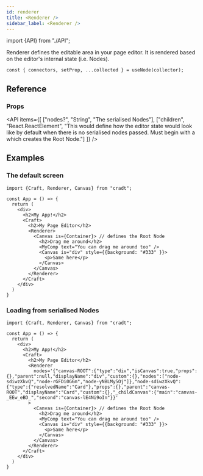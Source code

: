 ```yaml
---
id: renderer
title: <Renderer />
sidebar_label: <Renderer />
---
```


import {API} from "./API";

Renderer defines the editable area in your page editor. It is rendered based on the editor's internal state (i.e. Nodes).

```tsx
const { connectors, setProp, ...collected } = useNode(collector);
```



## Reference
### Props
<API items={[
  ["nodes?", "String", "The serialised Nodes"],
  ["children", "React.ReactElement<Canvas>", "This would define how the editor state would look like by default when there is no serialised nodes passed. Must begin with a <Canvas /> which creates the Root Node."]
]} /> 


## Examples

### The default screen
```tsx {9,10,16,17}
import {Craft, Renderer, Canvas} from "cradt";

const App = () => {
  return (
    <div>
      <h2>My App!</h2>
      <Craft>
        <h2>My Page Editor</h2>
        <Renderer> 
          <Canvas is={Container}> // defines the Root Node
            <h2>Drag me around</h2>
            <MyComp text="You can drag me around too" />
            <Canvas is="div" style={{background: "#333" }}>
              <p>Same here</p>
            </Canvas>
          </Canvas>
        </Renderer>
      </Craft>
    </div>
  )
}
```

### Loading from serialised Nodes
```tsx {10}
import {Craft, Renderer, Canvas} from "cradt";

const App = () => {
  return (
    <div>
      <h2>My App!</h2>
      <Craft>
        <h2>My Page Editor</h2>
        <Renderer
          nodes='{"canvas-ROOT":{"type":"div","isCanvas":true,"props":{},"parent":null,"displayName":"div","custom":{},"nodes":["node-sdiwzXkvQ","node-rGFDi0G6m","node-yNBLMy5Oj"]},"node-sdiwzXkvQ":{"type":{"resolvedName":"Card"},"props":{},"parent":"canvas-ROOT","displayName":"Card","custom":{},"_childCanvas":{"main":"canvas-_EEw_eBD_","second":"canvas-lE4Ni9oIn"}}'
        > 
          <Canvas is={Container}> // defines the Root Node
            <h2>Drag me around</h2>
            <MyComp text="You can drag me around too" />
            <Canvas is="div" style={{background: "#333" }}>
              <p>Same here</p>
            </Canvas>
          </Canvas>
        </Renderer>
      </Craft>
    </div>
  )
}
```